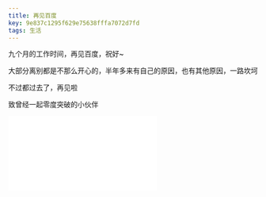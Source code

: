 ```yaml
---
title: 再见百度
key: 9e837c1295f629e75638fffa7072d7fd
tags: 生活
---
```


九个月的工作时间，再见百度，祝好~

大部分离别都是不那么开心的，半年多来有自己的原因，也有其他原因，一路坎坷

不过都过去了，再见啦

致曾经一起零度突破的小伙伴

<iframe src="//player.bilibili.com/player.html?aid=16226467&cid=26482964&page=1" scrolling="no" border="0" frameborder="no" framespacing="0" allowfullscreen="true"> </iframe>
<!--more-->
